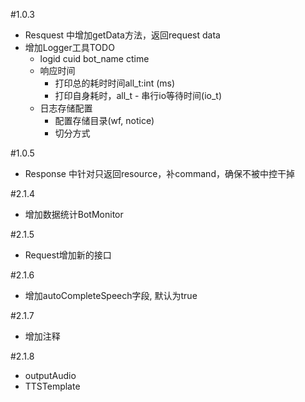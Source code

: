 #1.0.3
* Resquest 中增加getData方法，返回request data
* 增加Logger工具TODO
    * logid cuid bot_name ctime
    * 响应时间
        * 打印总的耗时时间all_t:int (ms)
        * 打印自身耗时，all_t - 串行io等待时间(io_t)
    * 日志存储配置
        * 配置存储目录(wf, notice)
        * 切分方式

#1.0.5
* Response 中针对只返回resource，补command，确保不被中控干掉

#2.1.4
* 增加数据统计BotMonitor

#2.1.5
* Request增加新的接口

#2.1.6
* 增加autoCompleteSpeech字段, 默认为true

#2.1.7
* 增加注释

#2.1.8
* outputAudio
* TTSTemplate
